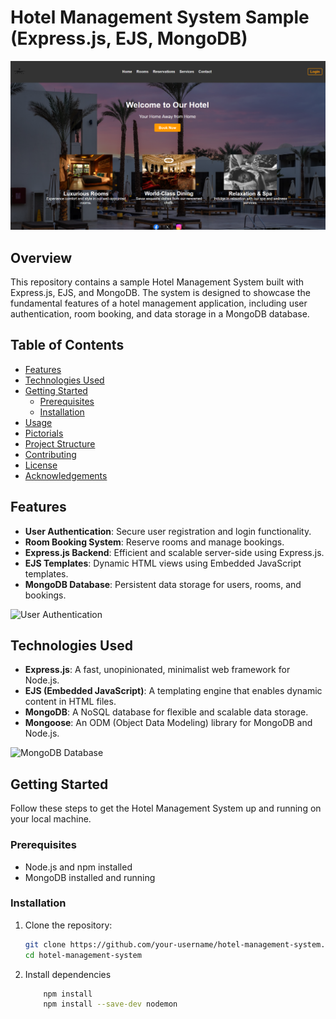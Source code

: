 # Hotel Management System Sample (Express.js, EJS, MongoDB)

![Hotel Management System](./public/img/pictorials/hotel-system-cover.png)


## Overview

This repository contains a sample Hotel Management System built with Express.js, EJS, and MongoDB. The system is designed to showcase the fundamental features of a hotel management application, including user authentication, room booking, and data storage in a MongoDB database.

## Table of Contents

- [Features](#features)
- [Technologies Used](#technologies-used)
- [Getting Started](#getting-started)
  - [Prerequisites](#prerequisites)
  - [Installation](#installation)
- [Usage](#usage)
- [Pictorials](#pictorials)
- [Project Structure](#project-structure)
- [Contributing](#contributing)
- [License](#license)
- [Acknowledgements](#acknowledgements)

## Features

- **User Authentication**: Secure user registration and login functionality.
- **Room Booking System**: Reserve rooms and manage bookings.
- **Express.js Backend**: Efficient and scalable server-side using Express.js.
- **EJS Templates**: Dynamic HTML views using Embedded JavaScript templates.
- **MongoDB Database**: Persistent data storage for users, rooms, and bookings.

![User Authentication](./images/user-authentication.png)

## Technologies Used

- **Express.js**: A fast, unopinionated, minimalist web framework for Node.js.
- **EJS (Embedded JavaScript)**: A templating engine that enables dynamic content in HTML files.
- **MongoDB**: A NoSQL database for flexible and scalable data storage.
- **Mongoose**: An ODM (Object Data Modeling) library for MongoDB and Node.js.

![MongoDB Database](./images/mongodb-database.png)

## Getting Started

Follow these steps to get the Hotel Management System up and running on your local machine.

### Prerequisites

- Node.js and npm installed
- MongoDB installed and running

### Installation

1. Clone the repository:

   ```bash
   git clone https://github.com/your-username/hotel-management-system.git
   cd hotel-management-system

2. Install dependencies

    ```bash
        npm install
        npm install --save-dev nodemon
